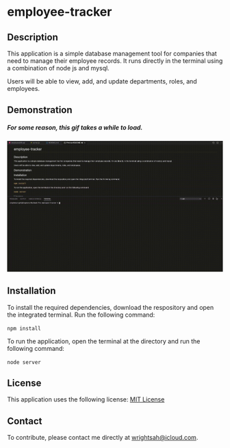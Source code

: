 # employee-tracker


## Description 

This application is a simple database management tool for companies that need to manage their employee records. It runs directly in the terminal using a combination of node js and mysql. 

Users will be able to view, add, and update departments, roles, and employees. 

## Demonstration

##### For some reason, this gif takes a while to load. 

![Demo](assets/employee-tracker-demo.gif)

## Installation 

To install the required dependencies, download the respository and open the integrated terminal. Run the following command: 

`npm install`

To run the application, open the terminal at the directory and run the following command: 

`node server`

## License

This application uses the following license: [MIT License](License)

## Contact 

To contribute, please contact me directly at wrightsah@icloud.com. 

